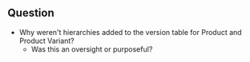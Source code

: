 ## Question
- Why weren't hierarchies added to the version table for Product and Product Variant? 
	- Was this an oversight or purposeful?